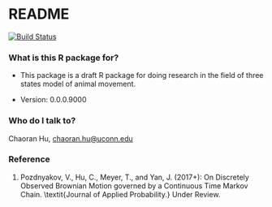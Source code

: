 # README #

[![Build Status](https://travis-ci.org/ChaoranHu/coga.svg?branch=master)](https://travis-ci.org/ChaoranHu/coga)

### What is this R package for? ###

* This package is a draft R package for doing research in the field of three states model of animal movement.

* Version: 0.0.0.9000

### Who do I talk to? ###

Chaoran Hu, <chaoran.hu@uconn.edu>

### Reference ###

1. Pozdnyakov, V., Hu, C., Meyer, T., and Yan, J. (2017+): On Discretely Observed Brownian Motion governed by a Continuous Time Markov Chain. \textit{Journal of Applied Probability.} Under Review.
